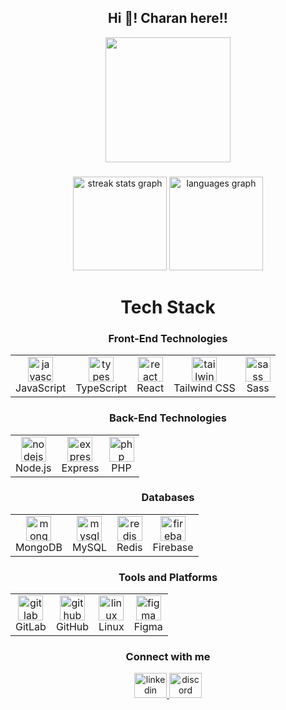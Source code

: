 <h2 align="center">Hi 👋! Charan here!!</h2>

<div align="center">
  <img align="center" height="200" src="https://media.giphy.com/media/suqg0jRPpDMze/giphy.gif?cid=790b7611t7ans4i8rnd3h0vnusuhys8iqsxqjg8kt4qvoa5q&ep=v1_gifs_search&rid=giphy.gif&ct=g" />
</div>

###

<div align="center">
  <img src="https://github-readme-streak-stats.herokuapp.com/?user=RaiDevX8&theme=dark&hide_border=false" height="150" alt="streak stats graph" />
  <img src="https://github-readme-stats.vercel.app/api/top-langs/?username=RaiDevX8&theme=dark&hide_border=false&include_all_commits=true&count_private=false&layout=compact" height="150" alt="languages graph" />
</div>

###

<h1 align="center">Tech Stack</h1>

<div align="center">
  <h3>Front-End Technologies</h3>
  <table>
    <tr>
      <td align="center"><img src="https://cdn.jsdelivr.net/gh/devicons/devicon/icons/javascript/javascript-original.svg" height="40" alt="javascript logo" /><br>JavaScript</td>
      <td align="center"><img src="https://cdn.jsdelivr.net/gh/devicons/devicon/icons/typescript/typescript-original.svg" height="40" alt="typescript logo" /><br>TypeScript</td>
      <td align="center"><img src="https://cdn.jsdelivr.net/gh/devicons/devicon/icons/react/react-original.svg" height="40" alt="react logo" /><br>React</td>
      <td align="center"><img src="https://cdn.jsdelivr.net/gh/devicons/devicon/icons/tailwindcss/tailwindcss-original-wordmark.svg" height="40" alt="tailwindcss logo" /><br>Tailwind CSS</td>
      <td align="center"><img src="https://cdn.jsdelivr.net/gh/devicons/devicon/icons/sass/sass-original.svg" height="40" alt="sass logo" /><br>Sass</td>
    </tr>
  </table>
</div>

<div align="center">
  <h3>Back-End Technologies</h3>
  <table>
    <tr>
      <td align="center"><img src="https://cdn.jsdelivr.net/gh/devicons/devicon/icons/nodejs/nodejs-original.svg" height="40" alt="nodejs logo" /><br>Node.js</td>
      <td align="center"><img src="https://cdn.jsdelivr.net/gh/devicons/devicon/icons/express/express-original.svg" height="40" alt="express logo" /><br>Express</td>
      <td align="center"><img src="https://cdn.jsdelivr.net/gh/devicons/devicon/icons/php/php-original.svg" height="40" alt="php logo" /><br>PHP</td>
    </tr>
  </table>
</div>

<div align="center">
  <h3>Databases</h3>
  <table>
    <tr>
      <td align="center"><img src="https://cdn.jsdelivr.net/gh/devicons/devicon/icons/mongodb/mongodb-original.svg" height="40" alt="mongodb logo" /><br>MongoDB</td>
      <td align="center"><img src="https://cdn.jsdelivr.net/gh/devicons/devicon/icons/mysql/mysql-original.svg" height="40" alt="mysql logo" /><br>MySQL</td>
      <td align="center"><img src="https://cdn.jsdelivr.net/gh/devicons/devicon/icons/redis/redis-original.svg" height="40" alt="redis logo" /><br>Redis</td>
       <td align="center"><img src="https://cdn.jsdelivr.net/gh/devicons/devicon/icons/firebase/firebase-plain.svg" height="40" alt="firebase logo" /><br>Firebase</td>
     </tr>
  </table>
</div>

<div align="center">
  <h3>Tools and Platforms</h3>
  <table>
    <tr>
      <td align="center"><img src="https://cdn.jsdelivr.net/gh/devicons/devicon/icons/gitlab/gitlab-original.svg" height="40" alt="gitlab logo" /><br>GitLab</td>
      <td align="center"><img src="https://cdn.jsdelivr.net/gh/devicons/devicon/icons/github/github-original.svg" height="40" alt="github logo" /><br>GitHub</td>
      <td align="center"><img src="https://cdn.jsdelivr.net/gh/devicons/devicon/icons/linux/linux-original.svg" height="40" alt="linux logo" /><br>Linux</td>
      <td align="center"><img src="https://cdn.jsdelivr.net/gh/devicons/devicon/icons/figma/figma-original.svg" height="40" alt="figma logo" /><br>Figma</td>
    </tr>
  </table>
</div>

###

<div align="center">
  <h3>Connect with me</h3>
  <a href="https://www.linkedin.com/in/charan-rai2024/" target="_blank">
    <img src="https://raw.githubusercontent.com/maurodesouza/profile-readme-generator/master/src/assets/icons/social/linkedin/default.svg" width="52" height="40" alt="linkedin logo" />
  </a>
  <a href="https://discordapp.com/users/charan_rai" target="_blank">
    <img src="https://raw.githubusercontent.com/maurodesouza/profile-readme-generator/master/src/assets/icons/social/discord/default.svg" width="52" height="40" alt="discord logo" />
  </a>
</div>

###

